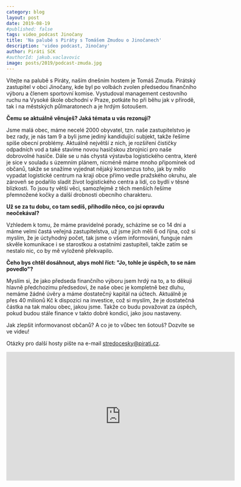 ```yaml
---
category: blog
layout: post
date: 2019-08-19
#published: false
tags: video_podcast Jinočany
title: 'Na palubě s Piráty s Tomášem Zmudou o Jinočanech'
description: 'video podcast, Jinočany'
author: Piráti SčK
#authorId: jakub.vaclavovic
image: posts/2019/podcast-zmuda.jpg
---
```


Vítejte na palubě s Piráty, naším dnešním hostem je Tomáš Zmuda. Pirátský zastupitel v obci Jinočany, kde byl po volbách zvolen předsedou finančního výboru a členem sportovní komise. Vystudoval management cestovního ruchu na Vysoké škole obchodní v Praze, potkáte ho při běhu jak v přírodě, tak i na městských půlmaratonech a je hrdým šotoušem.

**Čemu se aktuálně věnuješ? Jaká témata u vás rezonují?**

Jsme malá obec, máme necelé 2000 obyvatel, tzn. naše zastupitelstvo je bez rady, je nás tam 9 a byli jsme jediný kandidující subjekt, takže řešíme spíše obecní problémy. Aktuálně největší z nich, je rozšíření čističky odpadních vod a také stavíme novou hasičskou zbrojnici pro naše dobrovolné hasiče. Dále se u nás chystá výstavba logistického centra, které je sice v souladu s územním plánem, nicméně máme mnoho připomínek od občanů, takže se snažíme vyjednat nějaký konsenzus toho, jak by mělo vypadat logistické centrum na kraji obce přímo vedle pražského okruhu, ale zároveň se podařilo sladit život logistického centra a lidí, co bydlí v těsné blízkosti. To jsou ty větší věci, samozřejmě z těch menších řešíme přemnožené kočky a další drobnosti obecního charakteru.

**Už se za tu dobu, co tam sedíš, přihodilo něco, co jsi opravdu neočekával?**

Vzhledem k tomu, že máme pravidelné porady, scházíme se co 14 dní a máme velmi častá veřejná zastupitelstva, už jsme jich měli 6 od října, což si myslím, že je úctyhodný počet, tak jsme o všem informováni, funguje nám skvěle komunikace i se starostkou a ostatními zastupiteli, takže zatím se nestalo nic, co by mě vyloženě překvapilo.

**Čeho bys chtěl dosáhnout, abys mohl říct: "Jo, tohle je úspěch, to se nám povedlo"?**

Myslím si, že jako předseda finančního výboru jsem hrdý na to, a to děkuji hlavně předchozímu předsedovi, že naše obec je kompletně bez dluhu, nemáme žádné úvěry a máme dostatečný kapitál na účtech. Aktuálně je přes 40 milionů Kč k dispozici na investice, což si myslím, že je dostatečná částka na tak malou obec, jakou jsme. Takže co budu považovat za úspěch, pokud budou stále finance v takto dobré kondici, jako jsou nastaveny.

Jak zlepšit informovanost občanů? A co je to vůbec ten šotouš? Dozvíte se ve videu!

Otázky pro další hosty pište na e-mail stredocesky@pirati.cz.

<iframe width="600" height="338" src="https://www.youtube.com/embed/x_KuISUAfY0" frameborder="0" allow="accelerometer; autoplay; encrypted-media; gyroscope; picture-in-picture" allowfullscreen></iframe>
